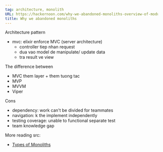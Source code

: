 ```yaml
---
tag: architecture, monolith
URL: https://hackernoon.com/why-we-abandoned-monoliths-overview-of-modular-architecture-part-i-zt1u3457
title: Why we abandoned monoliths
---
```

Architecture pattern
- mvc: elixir enforce MVC (server architecture)
	- controller tiep nhan request
	- dua vao model de manipulate/ update data
	- tra result ve view


The difference between
- MVC
them layer + them tuong tac 
- MVP
- MVVM
- Viper

Cons
- dependency: work can't be divided for teammates
- navigation: k the implement independently
- testing coverage: unable to functional separate test
- team knowledge gap

More reading src:
- [Types of Monoliths](https://triare.net/insights/common-architecture-for-mobile-application/?ref=hackernoon.com)